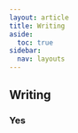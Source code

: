 ```yaml
---
layout: article
title: Writing
aside:
  toc: true
sidebar:
  nav: layouts
---
```


## Writing


### Yes
